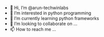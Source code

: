 - 👋 Hi, I’m @arun-techwinlabs
- 👀 I’m interested in python programming
- 🌱 I’m currently learning python frameworks
- 💞️ I’m looking to collaborate on ...
- 📫 How to reach me ...

<!---
arun-techwinlabs/arun-techwinlabs is a ✨ special ✨ repository because its `README.md` (this file) appears on your GitHub profile.
You can click the Preview link to take a look at your changes.
--->
